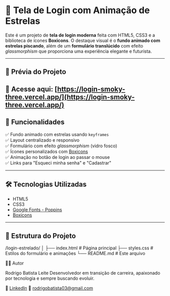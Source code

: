 # 🌌 Tela de Login com Animação de Estrelas

Este é um projeto de **tela de login moderna** feita com HTML5, CSS3 e a biblioteca de ícones **Boxicons**. O destaque visual é o **fundo animado com estrelas piscando**, além de um **formulário translúcido** com efeito *glassmorphism* que proporciona uma experiência elegante e futurista.

---

## 📸 Prévia do Projeto

🔗 Acesse aqui: [https://login-smoky-three.vercel.app/](https://login-smoky-three.vercel.app/)
---

## 🚀 Funcionalidades

✅ Fundo animado com estrelas usando `keyframes`  
✅ Layout centralizado e responsivo  
✅ Formulário com efeito *glassmorphism* (vidro fosco)  
✅ Ícones personalizados com [Boxicons](https://boxicons.com/)  
✅ Animação no botão de login ao passar o mouse  
✅ Links para "Esqueci minha senha" e "Cadastrar"

---

## 🛠️ Tecnologias Utilizadas

- HTML5
- CSS3
- [Google Fonts - Poppins](https://fonts.google.com/specimen/Poppins)
- [Boxicons](https://boxicons.com/)

---

## 📂 Estrutura do Projeto
/login-estrelado/
│
├── index.html # Página principal
├── styles.css # Estilos do formulário e animações
└── README.md # Este arquivo

🧑‍💻 Autor

Rodrigo Batista Leite
Desenvolvedor em transição de carreira, apaixonado por tecnologia e sempre buscando evoluir.

🔗 [LinkedIn](https://www.linkedin.com/in/rodrigo-batista-leite)
📧 rodrigobatista03@gmail.com
